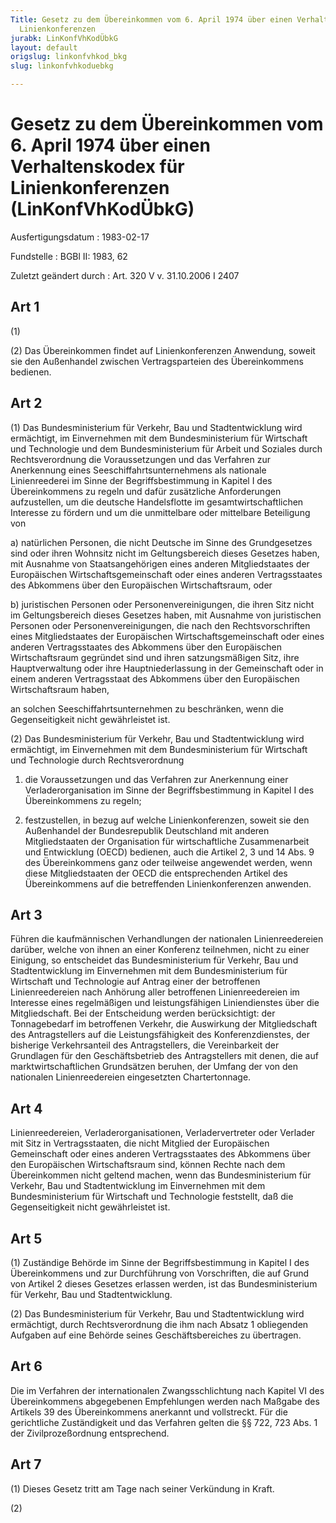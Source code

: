 ```yaml
---
Title: Gesetz zu dem Übereinkommen vom 6. April 1974 über einen Verhaltenskodex für
  Linienkonferenzen
jurabk: LinKonfVhKodÜbkG
layout: default
origslug: linkonfvhkod_bkg
slug: linkonfvhkoduebkg

---
```


# Gesetz zu dem Übereinkommen vom 6. April 1974 über einen Verhaltenskodex für Linienkonferenzen (LinKonfVhKodÜbkG)

Ausfertigungsdatum
:   1983-02-17

Fundstelle
:   BGBl II: 1983, 62

Zuletzt geändert durch
:   Art. 320 V v. 31.10.2006 I 2407

## Art 1

(1)

(2) Das Übereinkommen findet auf Linienkonferenzen Anwendung, soweit
sie den Außenhandel zwischen Vertragsparteien des Übereinkommens
bedienen.

## Art 2

(1) Das Bundesministerium für Verkehr, Bau und Stadtentwicklung wird
ermächtigt, im Einvernehmen mit dem Bundesministerium für Wirtschaft
und Technologie und dem Bundesministerium für Arbeit und Soziales
durch Rechtsverordnung die Voraussetzungen und das Verfahren zur
Anerkennung eines Seeschiffahrtsunternehmens als nationale
Linienreederei im Sinne der Begriffsbestimmung in Kapitel I des
Übereinkommens zu regeln und dafür zusätzliche Anforderungen
aufzustellen, um die deutsche Handelsflotte im gesamtwirtschaftlichen
Interesse zu fördern und um die unmittelbare oder mittelbare
Beteiligung von

a)  natürlichen Personen, die nicht Deutsche im Sinne des Grundgesetzes
    sind oder ihren Wohnsitz nicht im Geltungsbereich dieses Gesetzes
    haben, mit Ausnahme von Staatsangehörigen eines anderen
    Mitgliedstaates der Europäischen Wirtschaftsgemeinschaft oder eines
    anderen Vertragsstaates des Abkommens über den Europäischen
    Wirtschaftsraum, oder


b)  juristischen Personen oder Personenvereinigungen, die ihren Sitz nicht
    im Geltungsbereich dieses Gesetzes haben, mit Ausnahme von
    juristischen Personen oder Personenvereinigungen, die nach den
    Rechtsvorschriften eines Mitgliedstaates der Europäischen
    Wirtschaftsgemeinschaft oder eines anderen Vertragsstaates des
    Abkommens über den Europäischen Wirtschaftsraum gegründet sind und
    ihren satzungsmäßigen Sitz, ihre Hauptverwaltung oder ihre
    Hauptniederlassung in der Gemeinschaft oder in einem anderen
    Vertragsstaat des Abkommens über den Europäischen Wirtschaftsraum
    haben,



an solchen Seeschiffahrtsunternehmen zu beschränken, wenn die
Gegenseitigkeit nicht gewährleistet ist.

(2) Das Bundesministerium für Verkehr, Bau und Stadtentwicklung wird
ermächtigt, im Einvernehmen mit dem Bundesministerium für Wirtschaft
und Technologie durch Rechtsverordnung

1.  die Voraussetzungen und das Verfahren zur Anerkennung einer
    Verladerorganisation im Sinne der Begriffsbestimmung in Kapitel I des
    Übereinkommens zu regeln;


2.  festzustellen, in bezug auf welche Linienkonferenzen, soweit sie den
    Außenhandel der Bundesrepublik Deutschland mit anderen Mitgliedstaaten
    der Organisation für wirtschaftliche Zusammenarbeit und Entwicklung
    (OECD) bedienen, auch die Artikel 2, 3 und 14 Abs. 9 des
    Übereinkommens ganz oder teilweise angewendet werden, wenn diese
    Mitgliedstaaten der OECD die entsprechenden Artikel des Übereinkommens
    auf die betreffenden Linienkonferenzen anwenden.

## Art 3

Führen die kaufmännischen Verhandlungen der nationalen
Linienreedereien darüber, welche von ihnen an einer Konferenz
teilnehmen, nicht zu einer Einigung, so entscheidet das
Bundesministerium für Verkehr, Bau und Stadtentwicklung im
Einvernehmen mit dem Bundesministerium für Wirtschaft und Technologie
auf Antrag einer der betroffenen Linienreedereien nach Anhörung aller
betroffenen Linienreedereien im Interesse eines regelmäßigen und
leistungsfähigen Liniendienstes über die Mitgliedschaft. Bei der
Entscheidung werden berücksichtigt: der Tonnagebedarf im betroffenen
Verkehr, die Auswirkung der Mitgliedschaft des Antragstellers auf die
Leistungsfähigkeit des Konferenzdienstes, der bisherige Verkehrsanteil
des Antragstellers, die Vereinbarkeit der Grundlagen für den
Geschäftsbetrieb des Antragstellers mit denen, die auf
marktwirtschaftlichen Grundsätzen beruhen, der Umfang der von den
nationalen Linienreedereien eingesetzten Chartertonnage.

## Art 4

Linienreedereien, Verladerorganisationen, Verladervertreter oder
Verlader mit Sitz in Vertragsstaaten, die nicht Mitglied der
Europäischen Gemeinschaft oder eines anderen Vertragsstaates des
Abkommens über den Europäischen Wirtschaftsraum sind, können Rechte
nach dem Übereinkommen nicht geltend machen, wenn das
Bundesministerium für Verkehr, Bau und Stadtentwicklung im
Einvernehmen mit dem Bundesministerium für Wirtschaft und Technologie
feststellt, daß die Gegenseitigkeit nicht gewährleistet ist.

## Art 5

(1) Zuständige Behörde im Sinne der Begriffsbestimmung in Kapitel I
des Übereinkommens und zur Durchführung von Vorschriften, die auf
Grund von Artikel 2 dieses Gesetzes erlassen werden, ist das
Bundesministerium für Verkehr, Bau und Stadtentwicklung.

(2) Das Bundesministerium für Verkehr, Bau und Stadtentwicklung wird
ermächtigt, durch Rechtsverordnung die ihm nach Absatz 1 obliegenden
Aufgaben auf eine Behörde seines Geschäftsbereiches zu übertragen.

## Art 6

Die im Verfahren der internationalen Zwangsschlichtung nach Kapitel VI
des Übereinkommens abgegebenen Empfehlungen werden nach Maßgabe des
Artikels 39 des Übereinkommens anerkannt und vollstreckt. Für die
gerichtliche Zuständigkeit und das Verfahren gelten die §§ 722, 723
Abs. 1 der Zivilprozeßordnung entsprechend.

## Art 7

(1) Dieses Gesetz tritt am Tage nach seiner Verkündung in Kraft.

(2)

